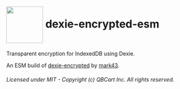 # <img align="center" src="https://avatars2.githubusercontent.com/u/45455933" width="96" height="96" /> dexie-encrypted-esm

Transparent encryption for IndexedDB using Dexie.

An ESM build of [dexie-encrypted](https://www.npmjs.com/package/dexie-encrypted) by [mark43](https://github.com/mark43/dexie-encrypted).

###### Licensed under MIT - Copyright (c) QBCart Inc. All rights reserved.
